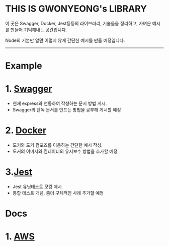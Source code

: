 # THIS IS GWONYEONG's LIBRARY

이 곳은 Swagger, Docker, Jest등등의 라이브러리, 기술들을 정리하고, 가벼운 예시를 만들어 기억해내는 공간입니다.

Node의 기본만 알면 어렵지 않게 간단한 예시를 만들 예정입니다. 

---
# Example

# 1. [Swagger](https://github.com/gwonyeongLibrary/Swagger) 
- 현재 express와 연동하여 작성하는 문서 방법 게시. 
- Swagger의 단독 문서를 만드는 방법을 공부해 게시할 예정
# 2. [Docker](https://github.com/gwonyeongLibrary/Docker)
- 도커와 도커 컴포즈를 이용하는 간단한 예시 작성.
- 도커의 이미지와 컨테이너의 유지보수 방법을 추가할 예정
# 3.[Jest](https://github.com/gwonyeongLibrary/Jest)
- Jest 유닛테스트 모킹 예시
- 통합 테스트 개념, 좀더 구체적인 사례 추가할 예정

# Docs
# 1. [AWS](https://github.com/gwonyeongLibrary/AWS)
